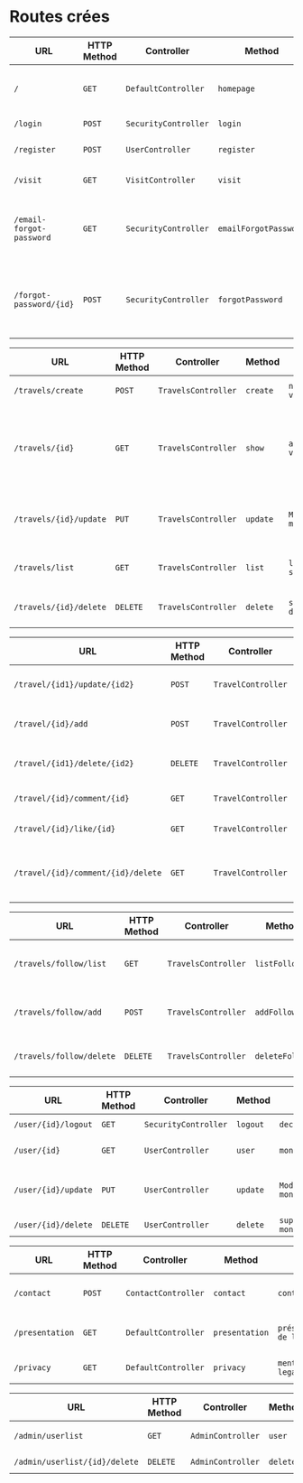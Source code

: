 # Routes crées

| URL | HTTP Method | Controller | Method | Title | Content | Comment |
|--|--|--|--|--|--|--|
|`/`|`GET`|`DefaultController`|`homepage`|`Page d'accueil`|`Texte de présentation et un bouton “se connecter”`||
|`/login`|`POST`|`SecurityController`|`login`|`connexion`|`formulaire de connexion`|`permet de se connecter`|
|`/register`|`POST`|`UserController`|`register`|`inscription`|`formulaire d'inscription`|`permet de se créer un compte`|
|`/visit`|`GET`|`VisitController`|`visit`|`visiteur`|`visite d'un voyage`|`possibilité de se connecter`|
|`/email-forgot-password`|`GET`|`SecurityController`|`emailForgotPassword`|`demande de modification de mot de passe oublié`|`formulaire de demande d'envoi d'email de modification de mot de passe`|`permet de recevoir un email de modification du mot de passe`|
|`/forgot-password/{id}`|`POST`|`SecurityController`|`forgotPassword`|`mot de passe oublié`|`formulaire de récupération de mot de passe`|`permet de modifier son mot de passe via un formulaire, {id} en fonction de l'email reçu`|

| URL | HTTP Method | Controller | Method | Title | Content | Comment |
|--|--|--|--|--|--|--|
|`/travels/create`|`POST`|`TravelsController`|`create`|`nouveau voyage`|`formulaire de création de voyage`|`Titre et description du voyage`|
|`/travels/{id}`|`GET`|`TravelsController`|`show`|`aperçu voyage`|`map avec aperçu du voyage`|`même chose si on est visiteur ( pas d'accès aux commentaires ), visiteur connecté ou créateur`|
|`/travels/{id}/update`|`PUT`|`TravelsController`|`update`|`Modifier mon voyage`|`Formulaire de modification des informations du voyage`|`Modification des informations du voyage`|
|`/travels/list`|`GET`|`TravelsController`|`list`|`liste des ses voyages`|`liste des voyages`|`Liste de l'ensemble de ses voyages`|
|`/travels/{id}/delete`|`DELETE`|`TravelsController`|`delete`|`suppression d'un voyage`|`bouton de supression de voyage`|`Permet de supprimer un voyage dans sa totalité`|

| URL | HTTP Method | Controller | Method | Title | Content | Comment |
|--|--|--|--|--|--|--|
|`/travel/{id1}/update/{id2}`|`POST`|`TravelController`|`update`|`modification d'étape`|`formulaire de modification d'étape`|`{id1} du voyage {id2} de l'étape`|
|`/travel/{id}/add`|`POST`|`TravelController`|`create`|`nouvelle étape`|`formulaire de création d'étape`|`formulaire d'une nouvelle étape`|
|`/travel/{id1}/delete/{id2}`|`DELETE`|`TravelController`|`delete`|`suppression d'étape`|`bouton de suppression d'étape`|`{id1} du voyage {id2} de l'étape`|
|`/travel/{id}/comment/{id}`|`GET`|`TravelController`|`addComment`|`Ajouter un commentaire`|`Permet d'ajouter un commentaire`|`Ajout commentaire`|
|`/travel/{id}/like/{id}`|`GET`|`TravelController`|`addLike`|`Aimer un post`|`Permet de liker un post`|`Ajout d'un like`|
|`/travel/{id}/comment/{id}/delete`|`GET`|`TravelController`|`deleteComment`|`Suppression d'un commentaire`|`Permet de supprimer un commentaire`|`Suppression de commentaire possible que par l'admin`|

| URL | HTTP Method | Controller | Method | Title | Content | Comment |
|--|--|--|--|--|--|--|
|`/travels/follow/list`|`GET`|`TravelsController`|`listFollow`|`liste des voyages suivis`|`liste des voyages amis`|`Liste de l'ensemble des voyages suivis`|
|`/travels/follow/add`|`POST`|`TravelsController`|`addFollow`|`formulaire d'ajout d'un voyage à suivre`|`ajout d'un voyage amis`|`Permet d'ajouter un voyage via un formulaire`|
|`/travels/follow/delete`|`DELETE`|`TravelsController`|`deleteFollow`|`bouton de suppression d'un voyage suivi`|`suppression d'un voyage amis`|`Permet de retirer un voyage de sa liste`|

| URL | HTTP Method | Controller | Method | Title | Content | Comment |
|--|--|--|--|--|--|--|
|`/user/{id}/logout`|`GET`|`SecurityController`|`logout`|`deconnexion`|`permet de se deconnecter`|
|`/user/{id}`|`GET`|`UserController`|`user`|`mon profil`|`accès aux informations utilisateur`|`gestion du compte`|
|`/user/{id}/update`|`PUT`|`UserController`|`update`|`Modifier mon profil`|`Modification des informations de l'utilisateur`|`gestion du compte`|
|`/user/{id}/delete`|`DELETE`|`UserController`|`delete`|`supprimer mon profil`|`supprime l'utilisateur`|`gestion du compte`|

| URL | HTTP Method | Controller | Method | Title | Content | Comment |
|--|--|--|--|--|--|--|
|`/contact`|`POST`|`ContactController`|`contact`|`contact`|`contact avec un administrateur`|`Moyen de contact avec les administrateurs`|
|`/presentation`|`GET`|`DefaultController`|`presentation`|`présentation de l'équipe`|`Présentation de l'équipe des créateurs du site`|`Présentation des 5 membres de l'équipe`|
|`/privacy`|`GET`|`DefaultController`|`privacy`|`mentions legales`|`accès aux mentions legales`|`Présentations des mentions légales, RGPD`|

| URL | HTTP Method | Controller | Method | Title | Content | Comment |
|--|--|--|--|--|--|--|
|`/admin/userlist`|`GET`|`AdminController`|`user`|`liste de tous les utilisateurs`|`accès aux utilisateurs`|`recherche d'un utilisateur`|
|`/admin/userlist/{id}/delete`|`DELETE`|`AdminController`|`delete`|`Supprimer un utilisateur`|`Supprimer un utilisateur`|`gestion des utilisateurs`|
